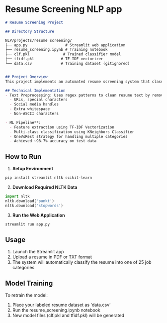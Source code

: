 # Resume Screening NLP app

```markdown
# Resume Screening Project

## Directory Structure

NLP/projects/resume screening/
├── app.py                 # Streamlit web application
├── resume_screening.ipynb # Training notebook
├── clf.pkl               # Trained classifier model
├── tfidf.pkl            # TF-IDF vectorizer
└── data.csv             # Training dataset (gitignored)


## Project Overview
This project implements an automated resume screening system that classifies resumes into 25 different job categories including Data Science, HR, Software Development, etc. The system uses Natural Language Processing (NLP) and Machine Learning to analyze and categorize resumes.

## Technical Implementation
- Text Preprocessing: Uses regex patterns to clean resume text by removing:
  - URLs, special characters
  - Social media handles
  - Extra whitespace
  - Non-ASCII characters

- ML Pipeline**:
  - Feature extraction using TF-IDF Vectorization
  - Multi-class classification using KNeighbors Classifier
  - OneVsRest strategy for handling multiple categories
  - Achieved ~98.7% accuracy on test data
```

## How to Run

1. **Setup Environment**
```bash
pip install streamlit nltk scikit-learn
```

2. **Download Required NLTK Data**
```python
import nltk
nltk.download('punkt')
nltk.download('stopwords')
```

3. **Run the Web Application**
```bash
streamlit run app.py
```

## Usage
1. Launch the Streamlit app
2. Upload a resume in PDF or TXT format
3. The system will automatically classify the resume into one of 25 job categories

## Model Training
To retrain the model:
1. Place your labeled resume dataset as 'data.csv'
2. Run the resume_screening.ipynb notebook
3. New model files (clf.pkl and tfidf.pkl) will be generated
```
